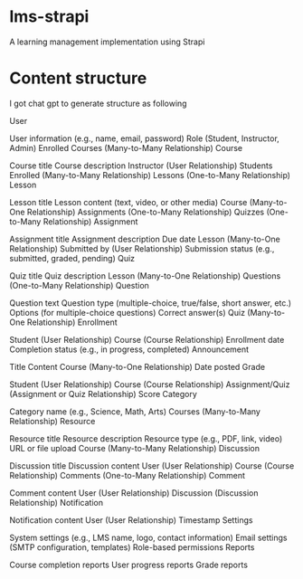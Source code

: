 # lms-strapi
A learning management implementation using Strapi

# Content structure
I got chat gpt to generate structure as following

User

User information (e.g., name, email, password)
Role (Student, Instructor, Admin)
Enrolled Courses (Many-to-Many Relationship)
Course

Course title
Course description
Instructor (User Relationship)
Students Enrolled (Many-to-Many Relationship)
Lessons (One-to-Many Relationship)
Lesson

Lesson title
Lesson content (text, video, or other media)
Course (Many-to-One Relationship)
Assignments (One-to-Many Relationship)
Quizzes (One-to-Many Relationship)
Assignment

Assignment title
Assignment description
Due date
Lesson (Many-to-One Relationship)
Submitted by (User Relationship)
Submission status (e.g., submitted, graded, pending)
Quiz

Quiz title
Quiz description
Lesson (Many-to-One Relationship)
Questions (One-to-Many Relationship)
Question

Question text
Question type (multiple-choice, true/false, short answer, etc.)
Options (for multiple-choice questions)
Correct answer(s)
Quiz (Many-to-One Relationship)
Enrollment

Student (User Relationship)
Course (Course Relationship)
Enrollment date
Completion status (e.g., in progress, completed)
Announcement

Title
Content
Course (Many-to-One Relationship)
Date posted
Grade

Student (User Relationship)
Course (Course Relationship)
Assignment/Quiz (Assignment or Quiz Relationship)
Score
Category

Category name (e.g., Science, Math, Arts)
Courses (Many-to-Many Relationship)
Resource

Resource title
Resource description
Resource type (e.g., PDF, link, video)
URL or file upload
Course (Many-to-Many Relationship)
Discussion

Discussion title
Discussion content
User (User Relationship)
Course (Course Relationship)
Comments (One-to-Many Relationship)
Comment

Comment content
User (User Relationship)
Discussion (Discussion Relationship)
Notification

Notification content
User (User Relationship)
Timestamp
Settings

System settings (e.g., LMS name, logo, contact information)
Email settings (SMTP configuration, templates)
Role-based permissions
Reports

Course completion reports
User progress reports
Grade reports

